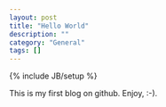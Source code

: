 ```yaml
---
layout: post
title: "Hello World"
description: ""
category: "General"
tags: []
---
```

{% include JB/setup %}

This is my first blog on github. Enjoy, :-).


